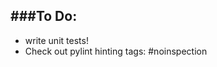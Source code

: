 ###To Do:
-----------------------------------------------------------------------------

* write unit tests!
* Check out pylint hinting tags:
   #noinspection 
